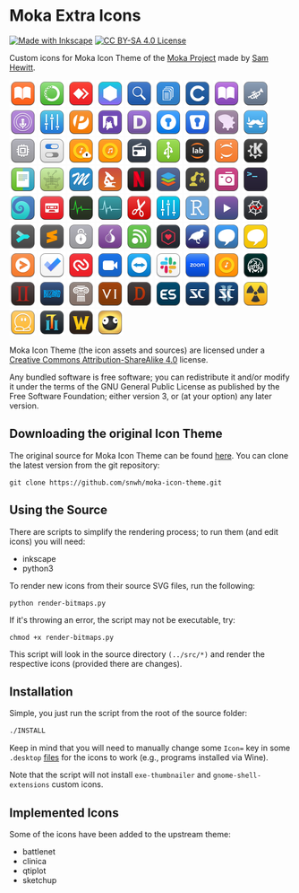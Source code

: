 # Moka Extra Icons

[![Made with Inkscape](https://img.shields.io/badge/made_with-inkscape-yellow.svg)](https://creativecommons.org/licenses/by-sa/4.0/)
[![CC BY-SA 4.0 License](https://img.shields.io/badge/license-CC_BY--SA_4.0-lightgrey.svg)](https://creativecommons.org/licenses/by-sa/4.0/)

Custom icons for Moka Icon Theme of the [Moka Project](https://snwh.org/moka) made by [Sam Hewitt](http://snwh.org/).

[]() <!-- Apps -->
![](Moka/48x48/apps/adobe-digital-editions.png)
![](Moka/48x48/apps/anaconda.png)
![](Moka/48x48/apps/anydesk.png)
![](Moka/48x48/apps/ao.png)
![](Moka/48x48/apps/appimagekit-large-files-finder.png)
![](Moka/48x48/apps/appimagekit-speedy-duplicate-finder.png)
![](Moka/48x48/apps/c.png)
![](Moka/48x48/apps/com.github.babluboy.bookworm.png)
![](Moka/48x48/apps/com.github.bleakgrey.tootle.png)
![](Moka/48x48/apps/com.github.needleandthread.vocal.png)
![](Moka/48x48/apps/com.github.wwmm.pulseeffects.png)
![](Moka/48x48/apps/com.uploadedlobster.peek.png)
![](Moka/48x48/apps/com.vinszent.GnomeTwitch.png)
![](Moka/48x48/apps/devdocs-desktop.png)
![](Moka/48x48/apps/enpass.png)
![](Moka/48x48/apps/enpass6.png)
![](Moka/48x48/apps/fma-config-tool.png)
![](Moka/48x48/apps/franz.png)
![](Moka/48x48/apps/GameConqueror.png)
![](Moka/48x48/apps/gnome-tweak-tool.png)
![](Moka/48x48/apps/google-music-manager.png)
![](Moka/48x48/apps/gpmdp.png)
![](Moka/48x48/apps/gradio.png)
![](Moka/48x48/apps/imagewriter.png)
![](Moka/48x48/apps/jupyter-lab.png)
![](Moka/48x48/apps/jupyter.png)
![](Moka/48x48/apps/kdeconnect.png)
![](Moka/48x48/apps/kompare.png)
![](Moka/48x48/apps/lstopo.png)
![](Moka/48x48/apps/masterpdfeditor4.png)
![](Moka/48x48/apps/microscope.png)
![](Moka/48x48/apps/netflix.png)
![](Moka/48x48/apps/onlyoffice.png)
![](Moka/48x48/apps/org.gnome.Builder.png)
![](Moka/48x48/apps/org.gnome.Cheese.png)
![](Moka/48x48/apps/org.gnome.Console.png)
![](Moka/48x48/apps/org.gnome.Fractal.png)
![](Moka/48x48/apps/org.gnome.Podcasts.png)
![](Moka/48x48/apps/org.gnome.SystemMonitor.png)
![](Moka/48x48/apps/org.gnome.Usage.png)
![](Moka/48x48/apps/pdfeditor.png)
![](Moka/48x48/apps/pulseeffects.png)
![](Moka/48x48/apps/rstudio.png)
![](Moka/48x48/apps/smartcode-stremio.png)
![](Moka/48x48/apps/spyder.png)
![](Moka/48x48/apps/sublime-merge.png)
![](Moka/48x48/apps/sublime-text.png)
![](Moka/48x48/apps/sysprof.png)
![](Moka/48x48/apps/tor-browser.png)
![](Moka/48x48/apps/urserver.png)
![](Moka/48x48/apps/webtorrent-desktop.png)
![](Moka/48x48/apps/weka.png)
![](Moka/48x48/apps/yacreader-library.png)
![](Moka/48x48/apps/yacreader.png)
[]() <!-- Web -->
![](Moka/48x48/web/chrome-cnciopoikihiagdjbjpnocolokfelagl-Default.png)
![](Moka/48x48/web/chrome-fnboaehgffehgoackjenbjcgcjeflddp-Default.png)
![](Moka/48x48/web/chrome-gaedmjdfmmahhbjefcbgaolhhanlaolb-Default.png)
![](Moka/48x48/web/chrome-imgohncinckhbblnlmaedahepnnpmdma-Default.png)
![](Moka/48x48/web/chrome-oooiobdokpcfdlahlmcddobejikcmkfo-Default.png)
![](Moka/48x48/web/slack.png)
![](Moka/48x48/web/us.zoom.Zoom.png)
![](Moka/48x48/web/web-google-play-music.png)
[]() <!--Games-->
![](Moka/48x48/apps/am2r.png)
![](Moka/48x48/apps/aoe2-hd.png)
![](Moka/48x48/apps/blizzard.png)
![](Moka/48x48/apps/civ4.png)
![](Moka/48x48/apps/civ6.png)
![](Moka/48x48/apps/diablo.png)
![](Moka/48x48/apps/emulationstation.png)
![](Moka/48x48/apps/starcraft.png)
![](Moka/48x48/apps/starcraft2.png)
![](Moka/48x48/apps/steam-worms-reloaded.png)
![](Moka/48x48/apps/teeworlds.png)
![](Moka/48x48/apps/torchlight2.png)
![](Moka/48x48/apps/war3.png)
![](Moka/48x48/apps/world-of-goo.png)

Moka Icon Theme (the icon assets and sources) are licensed under a [Creative Commons Attribution-ShareAlike 4.0](http://creativecommons.org/licenses/by-sa/4.0/legalcode) license.

Any bundled software is free software; you can redistribute it and/or modify it under the terms of the GNU General Public License as published by the Free Software Foundation; either version 3, or (at your option) any later version.

## Downloading the original Icon Theme

The original source for Moka Icon Theme can be found [here](https://github.com/snwh/moka-icon-theme). You can clone the latest version from the git repository:

	git clone https://github.com/snwh/moka-icon-theme.git

## Using the Source

There are scripts to simplify the rendering process; to run them (and edit icons) you will need:

 * inkscape
 * python3

To render new icons from their source SVG files, run the following:

	python render-bitmaps.py

If it's throwing an error, the script may not be executable, try:

	chmod +x render-bitmaps.py

This script will look in the source directory `(../src/*)` and render the respective icons (provided there are changes).

## Installation

Simple, you just run the script from the root of the source folder:
```bash
./INSTALL
```
Keep in mind that you will need to manually change some `Icon=` key in some `.desktop` [files](https://standards.freedesktop.org/desktop-entry-spec/latest/ar01s05.html) for the icons to work (e.g., programs installed via Wine).

Note that the script will not install `exe-thumbnailer` and `gnome-shell-extensions` custom icons.

## Implemented Icons

Some of the icons have been added to the upstream theme:

 * battlenet
 * clinica
 * qtiplot
 * sketchup
